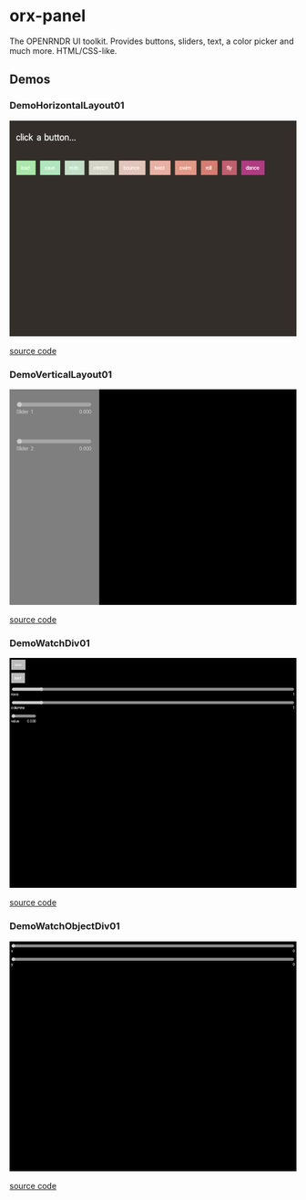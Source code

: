# orx-panel

The OPENRNDR UI toolkit. Provides buttons, sliders, text, a color picker and much more. HTML/CSS-like.

<!-- __demos__ -->
## Demos
### DemoHorizontalLayout01



![DemoHorizontalLayout01Kt](https://raw.githubusercontent.com/openrndr/orx/media/orx-jvm/orx-panel/images/DemoHorizontalLayout01Kt.png)

[source code](src/demo/kotlin/DemoHorizontalLayout01.kt)

### DemoVerticalLayout01



![DemoVerticalLayout01Kt](https://raw.githubusercontent.com/openrndr/orx/media/orx-jvm/orx-panel/images/DemoVerticalLayout01Kt.png)

[source code](src/demo/kotlin/DemoVerticalLayout01.kt)

### DemoWatchDiv01



![DemoWatchDiv01Kt](https://raw.githubusercontent.com/openrndr/orx/media/orx-jvm/orx-panel/images/DemoWatchDiv01Kt.png)

[source code](src/demo/kotlin/DemoWatchDiv01.kt)

### DemoWatchObjectDiv01



![DemoWatchObjectDiv01Kt](https://raw.githubusercontent.com/openrndr/orx/media/orx-jvm/orx-panel/images/DemoWatchObjectDiv01Kt.png)

[source code](src/demo/kotlin/DemoWatchObjectDiv01.kt)
